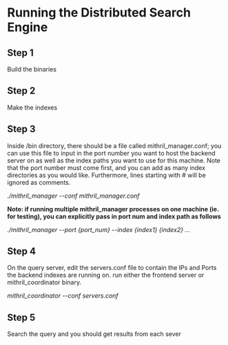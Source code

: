 # Running the Distributed Search Engine
## Step 1
Build the binaries
## Step 2
Make the indexes
## Step 3
Inside /bin directory, there should be a file called mithril_manager.conf; you can use this file to input in the port number you want to host the backend server on as well as the index paths you want to use for this machine. Note that the port number must come first, and you can add as many index directories as you would like. Furthermore, lines starting with # will be ignored as comments.

*./mithril_manager --conf mithril_manager.conf*

**Note: if running multiple mithril_manager processes on one machine (ie. for testing), you can explicitly pass in port num and index path as follows**

*./mithril_manager --port {port_num} --index {index1} {index2} ...*

## Step 4
On the query server, edit the servers.conf file to contain the IPs and Ports the backend indexes are running on. run either the frontend server or mithril_coordinator binary.

*mithril_coordinator --conf servers.conf*

## Step 5
Search the query and you should get results from each sever